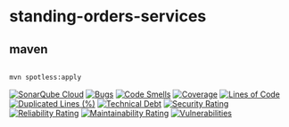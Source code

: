 # standing-orders-services

## maven

```bash

mvn spotless:apply
```
[![SonarQube Cloud](https://sonarcloud.io/images/project_badges/sonarcloud-light.svg)](https://sonarcloud.io/summary/new_code?id=rock-hu_standing-orders-services)
[![Bugs](https://sonarcloud.io/api/project_badges/measure?project=rock-hu_standing-orders-services&metric=bugs)](https://sonarcloud.io/summary/new_code?id=rock-hu_standing-orders-services)
[![Code Smells](https://sonarcloud.io/api/project_badges/measure?project=rock-hu_standing-orders-services&metric=code_smells)](https://sonarcloud.io/summary/new_code?id=rock-hu_standing-orders-services)
[![Coverage](https://sonarcloud.io/api/project_badges/measure?project=rock-hu_standing-orders-services&metric=coverage)](https://sonarcloud.io/summary/new_code?id=rock-hu_standing-orders-services)
[![Lines of Code](https://sonarcloud.io/api/project_badges/measure?project=rock-hu_standing-orders-services&metric=ncloc)](https://sonarcloud.io/summary/new_code?id=rock-hu_standing-orders-services)
[![Duplicated Lines (%)](https://sonarcloud.io/api/project_badges/measure?project=rock-hu_standing-orders-services&metric=duplicated_lines_density)](https://sonarcloud.io/summary/new_code?id=rock-hu_standing-orders-services)
[![Technical Debt](https://sonarcloud.io/api/project_badges/measure?project=rock-hu_standing-orders-services&metric=sqale_index)](https://sonarcloud.io/summary/new_code?id=rock-hu_standing-orders-services)
[![Security Rating](https://sonarcloud.io/api/project_badges/measure?project=rock-hu_standing-orders-services&metric=security_rating)](https://sonarcloud.io/summary/new_code?id=rock-hu_standing-orders-services)
[![Reliability Rating](https://sonarcloud.io/api/project_badges/measure?project=rock-hu_standing-orders-services&metric=reliability_rating)](https://sonarcloud.io/summary/new_code?id=rock-hu_standing-orders-services)
[![Maintainability Rating](https://sonarcloud.io/api/project_badges/measure?project=rock-hu_standing-orders-services&metric=sqale_rating)](https://sonarcloud.io/summary/new_code?id=rock-hu_standing-orders-services)
[![Vulnerabilities](https://sonarcloud.io/api/project_badges/measure?project=rock-hu_standing-orders-services&metric=vulnerabilities)](https://sonarcloud.io/summary/new_code?id=rock-hu_standing-orders-services)
